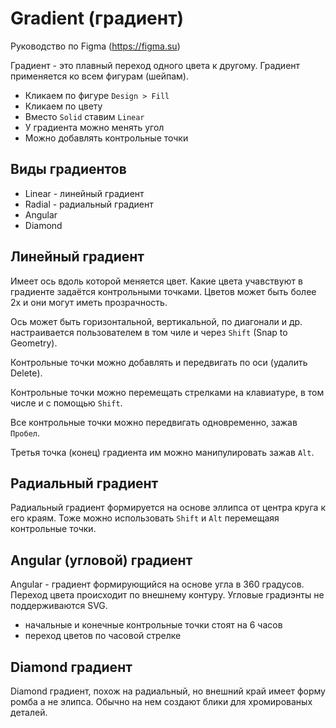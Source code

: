 # Gradient (градиент)
Руководство по Figma (https://figma.su)

Градиент - это плавный переход одного цвета к другому. Градиент применяется ко всем фигурам (шейпам).

* Кликаем по фигуре `Design > Fill`
* Кликаем по цвету
* Вместо `Solid` ставим `Linear`
* У градиента можно менять угол
* Можно добавлять контрольные точки

## Виды градиентов
* Linear - линейный градиент
* Radial - радиальный градиент
* Angular
* Diamond  

## Линейный градиент
Имеет ось вдоль которой меняется цвет. Какие цвета учавствуют в градиенте задаётся контрольными точками. Цветов может быть более 2х и они могут иметь прозрачность.

Ось может быть горизонтальной, вертикальной, по диагонали и др. настраивается пользователем в том чиле и через `Shift` (Snap to Geometry).

Контрольные точки можно добавлять и передвигать по оси (удалить Delete).

Контрольные точки можно перемещать стрелками на клавиатуре, в том числе и с помощью `Shift`.

Все контрольные точки можно передвигать одновременно, зажав `Пробел`.

Третья точка (конец) градиента им можно манипулировать зажав `Alt`.

## Радиальный градиент
Радиальный градиент формируется на основе эллипса от центра круга к его краям. Тоже можно использовать `Shift` и `Alt` перемещаяя контрольные точки.

## Angular (угловой) градиент
Angular - градиент формирующийся на основе угла в 360 градусов. Переход цвета происходит по внешнему контуру. Угловые градиэнты не поддерживаются SVG.

- начальные и конечные контрольные точки стоят на 6 часов
- переход цветов по часовой стрелке

## Diamond градиент
Diamond градиент, похож на радиальный, но внешний край имеет форму ромба а не элипса. Обычно на нем создают блики для хромированых деталей.